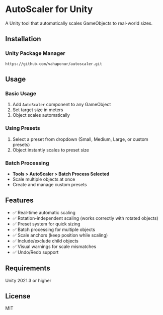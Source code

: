 # AutoScaler for Unity

A Unity tool that automatically scales GameObjects to real-world sizes.

## Installation

### Unity Package Manager
```
https://github.com/vahaponur/autoscaler.git
```

## Usage

### Basic Usage
1. Add `AutoScaler` component to any GameObject
2. Set target size in meters
3. Object scales automatically

### Using Presets
1. Select a preset from dropdown (Small, Medium, Large, or custom presets)
2. Object instantly scales to preset size

### Batch Processing
- **Tools > AutoScaler > Batch Process Selected**
- Scale multiple objects at once
- Create and manage custom presets

## Features

- ✅ Real-time automatic scaling
- ✅ Rotation-independent scaling (works correctly with rotated objects)
- ✅ Preset system for quick sizing
- ✅ Batch processing for multiple objects
- ✅ Scale anchors (keep position while scaling)
- ✅ Include/exclude child objects
- ✅ Visual warnings for scale mismatches
- ✅ Undo/Redo support

## Requirements

Unity 2021.3 or higher

## License

MIT
